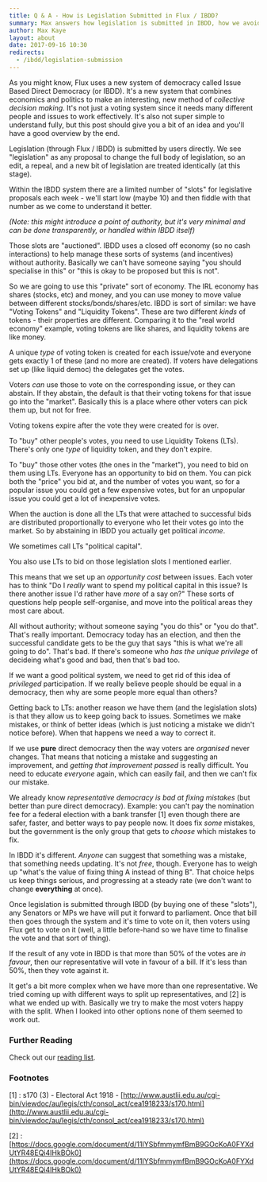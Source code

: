 ```yaml
---
title: Q & A - How is Legislation Submitted in Flux / IBDD?
summary: Max answers how legislation is submitted in IBDD, how we avoid spam, and explains a bit about IBDD's economic system.
author: Max Kaye
layout: about
date: 2017-09-16 10:30
redirects:
  - /ibdd/legislation-submission
---
```


As you might know, Flux uses a new system of democracy called Issue Based Direct Democracy (or IBDD). It's a new system that combines economics and politics to make an interesting, new method of *collective decision making*. It's not just a voting system since it needs many different people and issues to work effectively. It's also not super simple to understand fully, but this post should give you a bit of an idea and you'll have a good overview by the end.

Legislation (through Flux / IBDD) is submitted by users directly. We see "legislation" as any proposal to change the full body of legislation, so an edit, a repeal, and a new bit of legislation are treated identically (at this stage).

Within the IBDD system there are a limited number of "slots" for legislative proposals each week - we'll start low (maybe 10) and then fiddle with that number as we come to understand it better. 

_(Note: this might introduce a point of authority, but it's very minimal and can be done transparently, or handled within IBDD itself)_

Those slots are "auctioned". IBDD uses a closed off economy (so no cash interactions) to help manage these sorts of systems (and incentives) without authority. Basically we can't have someone saying "you should specialise in this" or "this is okay to be proposed but this is not".

So we are going to use this "private" sort of economy. The IRL economy has shares (stocks, etc) and money, and you can use money to move value between different stocks/bonds/shares/etc. IBDD is sort of similar: we have "Voting Tokens" and "Liquidity Tokens". These are two different _kinds_ of tokens - their properties are different. Comparing it to the "real world economy" example, voting tokens are like shares, and liquidity tokens are like money.

A unique _type_ of voting token is created for each issue/vote and everyone gets exactly 1 of these (and no more are created). If voters have delegations set up (like liquid democ) the delegates get the votes.

Voters _can_ use those to vote on the corresponding issue, or they can abstain. If they abstain, the default is that their voting tokens for that issue go into the "market". Basically this is a place where other voters can pick them up, but not for free.

Voting tokens expire after the vote they were created for is over.

To "buy" other people's votes, you need to use Liquidity Tokens (LTs). There's only one _type_ of liquidity token, and they don't expire.

To "buy" those other votes (the ones in the "market"), you need to bid on them using LTs. Everyone has an opportunity to bid on them. You can pick both the "price" you bid at, and the number of votes you want, so for a popular issue you could get a few expensive votes, but for an unpopular issue you could get a lot of inexpensive votes.

When the auction is done all the LTs that were attached to successful bids are distributed proportionally to everyone who let their votes go into the market. So by abstaining in IBDD you actually get political _income_.

We sometimes call LTs "political capital".

You also use LTs to bid on those legislation slots I mentioned earlier.

This means that we set up an _opportunity cost_ between issues. Each voter has to think "Do I _really_ want to spend my political capital in this issue? Is there another issue I'd rather have _more_ of a say on?" These sorts of questions help people self-organise, and move into the political areas they most care about.

All without authority; without someone saying "you do this" or "you do that". That's really important. Democracy today has an election, and then the successful candidate gets to be the guy that says "this is what we're all going to do". That's bad. If there's someone who _has the unique privilege_ of decideing what's good and bad, then that's bad too.

If we want a good political system, we need to get rid of this idea of _privileged_ participation. If we really believe people should be equal in a democracy, then why are some people more equal than others?

Getting back to LTs: another reason we have them (and the legislation slots) is that they allow us to keep going back to issues. Sometimes we make mistakes, or think of better ideas (which is just noticing a mistake we didn't notice before). When that happens we need a way to correct it.

If we use **pure** direct democracy then the way voters are *organised* never changes. That means that noticing a mistake and suggesting an improvement, and *getting that improvement passed* is really difficult. You need to educate *everyone* again, which can easily fail, and then we can't fix our mistake.

We already know *representative democracy is bad at fixing mistakes* (but better than pure direct democracy). Example: you can't pay the nomination fee for a federal election with a bank transfer [1] even though there are safer, faster, and better ways to pay people now. It does fix *some* mistakes, but the government is the only group that gets to *choose* which mistakes to fix.

In IBDD it's different. *Anyone* can suggest that something was a mistake, that something needs updating. It's not *free*, though. Everyone has to weigh up "what's the value of fixing thing A instead of thing B". That choice helps us keep things serious, and progressing at a steady rate (we don't want to change **everything** at once).

Once legislation is submitted through IBDD (by buying one of these "slots"), any Senators or MPs we have will put it forward to parliament. Once that bill then goes through the system and it's time to vote on it, then voters using Flux get to vote on it (well, a little before-hand so we have time to finalise the vote and that sort of thing).

If the result of any vote in IBDD is that more than 50% of the votes are _in favour_, then our representative will vote in favour of a bill. If it's less than 50%, then they vote against it.

It get's a bit more complex when we have more than one representative. We tried coming up with different ways to split up representatives, and [2] is what we ended up with. Basically we try to make the most voters happy with the split. When I looked into other options none of them seemed to work out.


### Further Reading

Check out our [reading list](/reading-list/).

### Footnotes

[1] : s170 (3) - Electoral Act 1918 - [http://www.austlii.edu.au/cgi-bin/viewdoc/au/legis/cth/consol_act/cea1918233/s170.html](http://www.austlii.edu.au/cgi-bin/viewdoc/au/legis/cth/consol_act/cea1918233/s170.html)

[2] : [https://docs.google.com/document/d/11IYSbfmmymfBmB9GOcKoA0FYXdUtYR48EQi4IHkBOk0](https://docs.google.com/document/d/11IYSbfmmymfBmB9GOcKoA0FYXdUtYR48EQi4IHkBOk0)
